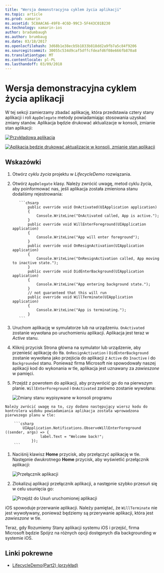 ```yaml
---
title: "Wersja demonstracyjna cyklem życia aplikacji"
ms.topic: article
ms.prod: xamarin
ms.assetid: 5C8AACA6-49F8-4C6D-99C3-5F443C01B230
ms.technology: xamarin-ios
author: bradumbaugh
ms.author: brumbaug
ms.date: 03/18/2017
ms.openlocfilehash: 3d68b1e38ecb5b1833b818dd2a9fb7a5c84f9206
ms.sourcegitcommit: 30055c534d9caf5dffcfdeafd6f08e666fb870a8
ms.translationtype: MT
ms.contentlocale: pl-PL
ms.lasthandoff: 03/09/2018
---
```

# <a name="application-lifecycle-demo"></a>Wersja demonstracyjna cyklem życia aplikacji

W tej sekcji zamierzamy zbadać aplikację, która przedstawia cztery stany aplikacji i roli `AppDelegate` metody powiadamiając stosowania uzyskać zmiany stanów. Aplikacja będzie drukować aktualizacje w konsoli, zmianie stan aplikacji:

 [![](application-lifecycle-demo-images/image3.png "Przykładowa aplikacja")](application-lifecycle-demo-images/image3.png#lightbox)

 [![](application-lifecycle-demo-images/image4.png "Aplikacja będzie drukować aktualizacje w konsoli, zmianie stan aplikacji")](application-lifecycle-demo-images/image4.png#lightbox)

## <a name="walkthrough"></a>Wskazówki


  1. Otwórz _cyklu życia_ projektu w _LifecycleDemo_ rozwiązania.
  1. Otwórz `AppDelegate` klasy. Należy zwrócić uwagę, metod cyklu życia, aby poinformować nas, jeśli aplikacja została zmieniona stanu dodaliśmy rejestrowania:

            ```chsarp
                public override void OnActivated(UIApplication application)
                {
                    Console.WriteLine("OnActivated called, App is active.");
                }
                public override void WillEnterForeground(UIApplication application)
                {
                    Console.WriteLine("App will enter foreground");
                }
                public override void OnResignActivation(UIApplication application)
                {
                    Console.WriteLine("OnResignActivation called, App moving to inactive state.");
                }
                public override void DidEnterBackground(UIApplication application)
                {
                    Console.WriteLine("App entering background state.");
                }
                // not guaranteed that this will run
                public override void WillTerminate(UIApplication application)
                {
                    Console.WriteLine("App is terminating.");
                }
            ```

  1. Uruchom aplikację w symulatorze lub na urządzeniu. `OnActivated` zostanie wywołana po uruchomieniu aplikacji. Aplikacja jest teraz w _Active_ stanu.
  1. Kliknij przycisk Strona główna na symulator lub urządzenie, aby przenieść aplikację do tła. `OnResignActivation` i `DidEnterBackground` zostanie wywołana jako przejścia do aplikacji z `Active` do `Inactive` i do `Backgrounded` stanu. Ponieważ firma Microsoft nie spowodowały naszej aplikacji kod do wykonania w tle, aplikacja jest uznawany za _zawieszone_ w pamięci.
  1. Przejdź z powrotem do aplikacji, aby przywrócić go do na pierwszym planie. `WillEnterForeground` i `OnActivated` zarówno zostanie wywołana:

        ![](application-lifecycle-demo-images/image4.png "Zmiany stanu wypisywane w konsoli programu")

    Należy zwrócić uwagę na to, czy dodano następujący wiersz kodu do kontrolera widoku powiadamiania aplikacja została wprowadzona pierwszego planu w tle:

        ```csharp
            UIApplication.Notifications.ObserveWillEnterForeground ((sender, args) => {
                    label.Text = "Welcome back!";
                });
        ```

1. Naciśnij klawisz **Home** przycisk, aby przełączyć aplikację w tle. Następnie dwukrotnego **Home** przycisk, aby wyświetlić przełącznik aplikacji:
    
    ![](application-lifecycle-demo-images/app-switcher-.png "Przełącznik aplikacji")
  
1. Zlokalizuj aplikacji przełącznik aplikacji, a następnie szybko przesuń się w celu usunięcia go:
    
    ![](application-lifecycle-demo-images/app-switcher-swipe-.png "Przejdź do Usuń uruchomionej aplikacji") 
    
iOS spowoduje przerwanie aplikacji. Należy pamiętać, że `WillTerminate` nie jest wywoływany, ponieważ będziemy są przerywanie aplikacji, która jest _zawieszone_ w tle.

Teraz, gdy Rozumiemy Stany aplikacji systemu iOS i przejść, firma Microsoft będzie Spójrz na różnych opcji dostępnych dla backgrounding w systemie iOS.



## <a name="related-links"></a>Linki pokrewne

- [LifecycleDemo(Part2) (przykład)](https://developer.xamarin.com/samples/monotouch/LifecycleDemo/)
